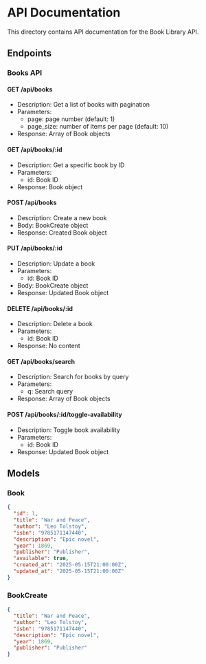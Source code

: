 # API Documentation

This directory contains API documentation for the Book Library API.

## Endpoints

### Books API

#### GET /api/books
- Description: Get a list of books with pagination
- Parameters:
  - page: page number (default: 1)
  - page_size: number of items per page (default: 10)
- Response: Array of Book objects

#### GET /api/books/:id
- Description: Get a specific book by ID
- Parameters:
  - id: Book ID
- Response: Book object

#### POST /api/books
- Description: Create a new book
- Body: BookCreate object
- Response: Created Book object

#### PUT /api/books/:id
- Description: Update a book
- Parameters:
  - id: Book ID
- Body: BookCreate object
- Response: Updated Book object

#### DELETE /api/books/:id
- Description: Delete a book
- Parameters:
  - id: Book ID
- Response: No content

#### GET /api/books/search
- Description: Search for books by query
- Parameters:
  - q: Search query
- Response: Array of Book objects

#### POST /api/books/:id/toggle-availability
- Description: Toggle book availability
- Parameters:
  - id: Book ID
- Response: Updated Book object

## Models

### Book
```json
{
  "id": 1,
  "title": "War and Peace",
  "author": "Leo Tolstoy",
  "isbn": "9785171147440",
  "description": "Epic novel",
  "year": 1869,
  "publisher": "Publisher",
  "available": true,
  "created_at": "2025-05-15T21:00:00Z",
  "updated_at": "2025-05-15T21:00:00Z"
}
```

### BookCreate
```json
{
  "title": "War and Peace",
  "author": "Leo Tolstoy",
  "isbn": "9785171147440",
  "description": "Epic novel",
  "year": 1869,
  "publisher": "Publisher"
}
``` 